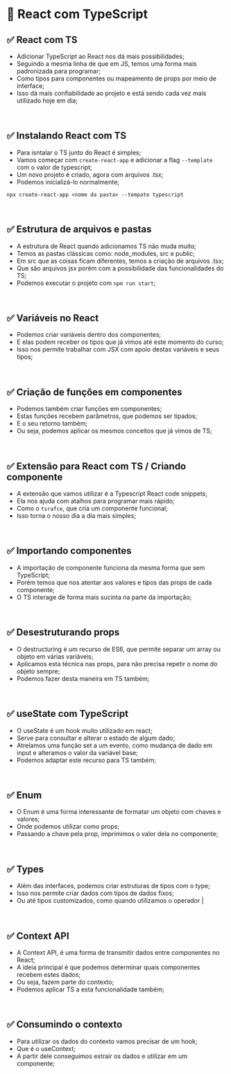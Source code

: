 # 📌 React com TypeScript
## ✅ React com TS
- Adicionar TypeScript ao React nos dá mais possibilidades;
- Seguindo a mesma linha de que em JS, temos uma forma mais padronizada para programar;
- Como tipos para componentes ou mapeamento de props por meio de interface;
- Isso dá mais confiabilidade ao projeto e está sendo cada vez mais utilizado hoje em dia;

<br>

## ✅ Instalando React com TS
- Para isntalar o TS junto do React é simples;
- Vamos começar com ``create-react-app`` e adicionar a flag ``--template`` com o valor de typescript;
- Um novo projeto é criado, agora com arquivos .tsx;
- Podemos inicializá-lo normalmente;

```
npx create-react-app <nome da pasta> --tempate typescript
```

<br>

## ✅ Estrutura de arquivos e pastas
- A estrutura de React quando adicionamos TS não muda muito;
- Temos as pastas clássicas como: node_modules, src e public;
- Em src que as coisas ficam diferentes, temos a criação de arquivos .tsx;
- Que são arquivos jsx porém com a possibilidade das funcionalidades do TS;
- Podemos executar o projeto com ``npm run start``;

<br>

## ✅ Variáveis no React
- Podemos criar variáveis dentro dos componentes;
- E elas podem receber os tipos que já vimos até este momento do curso;
- Isso nos permite trabalhar com JSX com apoio destas variáveis e seus tipos;

<br>

## ✅ Criação de funções em componentes
- Podemos também criar funções em componentes;
- Estas funções recebem parâmetros, que podemos ser tipados;
- E o seu retorno também;
- Ou seja, podemos aplicar os mesmos conceitos que já vimos de TS;

<br>

## ✅ Extensão para React com TS / Criando componente
- A extensão que vamos utilizar é a Typescript React code snippets;
- Ela nos ajuda com atalhos para programar mais rápido;
- Como o ``tsrafce``, que cria um componente funcional;
- Isso torna o nosso dia a dia mais simples;

<br>

## ✅ Importando componentes
- A importação de componente funciona da mesma forma que sem TypeScript;
- Porém temos que nos atentar aos valores e tipos das props de cada componente;
- O TS interage de forma mais sucinta na parte da importação;

<br>

## ✅ Desestruturando props
- O destructuring é um recurso de ES6, que permite separar um array ou objeto em várias variáveis;
- Aplicamos esta técnica nas props, para não precisa repetir o nome do objeto sempre;
- Podemos fazer desta maneira em TS também;

<br>

## ✅ useState com TypeScript
- O useState é um hook muito utilizado em react;
- Serve para consultar e alterar o estado de algum dado;
- Atrelamos uma função set a um evento, como mudança de dado em input e alteramos o valor da variável base;
- Podemos adaptar este recurso para TS também;

<br>

## ✅ Enum
- O Enum é uma forma interessante de formatar um objeto com chaves e valores;
- Onde podemos utilizar como props;
- Passando a chave pela prop, imprimimos o valor dela no componente;

<br>

## ✅ Types
- Além das interfaces, podemos criar estruturas de tipos com o type;
- Isso nos permite criar dados com tipos de dados fixos;
- Ou até tipos customizados, como quando utilizamos o operador |

<br>

## ✅ Context API
- A Context API, é uma forma de transmitir dados entre componentes no React;
- A ideia principal é que podemos determinar quais componentes recebem estes dados;
- Ou seja, fazem parte do contexto;
- Podemos aplicar TS a esta funcionalidade também;

<br>

## ✅ Consumindo o contexto
- Para utilizar os dados do contexto vamos precisar de um hook;
- Que é o useContext;
- A partir dele conseguimos extrair os dados e utilizar em um componente;